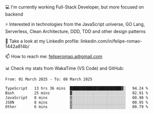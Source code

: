 💻 I'm currently working Full-Stack Developer, but more focused on backend

⚡ Interested in technologies from the JavaScript universe, GO Lang, Serverless, Clean Architecture, DDD, TDD and other design patterns

👥 Take a look at my LinkedIn profile: linkedin.com/in/felipe-romao-1442a814b/

📫 How to reach me: feliperomao.a@gmail.com

📊 Check my stats from WakaTime (VS Code) and GitHub:

<!--START_SECTION:waka-->

```txt
From: 01 March 2025 - To: 08 March 2025

TypeScript   13 hrs 36 mins  ███████████████████████▓░   94.24 %
Bash         25 mins         ▓░░░░░░░░░░░░░░░░░░░░░░░░   02.91 %
JavaScript   8 mins          ▒░░░░░░░░░░░░░░░░░░░░░░░░   00.98 %
JSON         8 mins          ▒░░░░░░░░░░░░░░░░░░░░░░░░   00.95 %
Other        6 mins          ▒░░░░░░░░░░░░░░░░░░░░░░░░   00.79 %
```

<!--END_SECTION:waka-->
